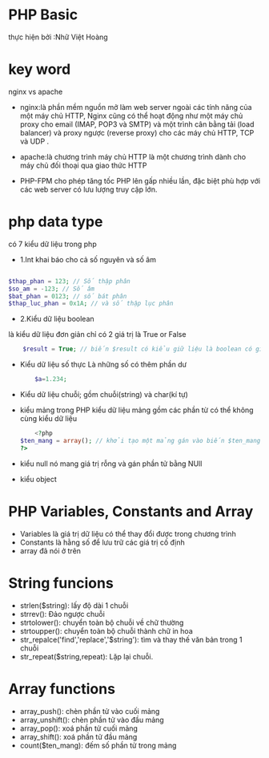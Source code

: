 # PHP Basic 
thực hiện bởi :Nhữ Việt Hoàng
# key word 
nginx vs apache
* nginx:là phần mềm nguồn mở làm web server ngoài các tính năng của một máy chủ HTTP, Nginx cũng có thể hoạt động như một máy chủ proxy cho email (IMAP, POP3 và SMTP) và một trình cân bằng tải (load balancer) và proxy ngược (reverse proxy) cho các máy chủ HTTP, TCP và UDP .
* apache:là chương trình máy chủ HTTP là một chương trình dành cho máy chủ đối thoại qua giao thức HTTP

* PHP-FPM cho phép tăng tốc PHP lên gấp nhiều lần, đặc biệt phù hợp với các web server có lưu lượng truy cập lớn.

# php data type
có 7 kiểu dữ liệu trong php 
* 1.Int 
khai báo cho cả số nguyên và số âm
```php

$thap_phan = 123; // Số thập phân
$so_am = -123; // Số âm
$bat_phan = 0123; // số bát phân
$thap_luc_phan = 0x1A; // và số thập lục phân

```

* 2.Kiểu dữ liệu boolean

là kiểu dữ liệu đơn giản chỉ có 2 giá trị là True or False

```php
    $result = True; // biến $result có kiểu giữ liệu là boolean có giá trị là true

```

* Kiểu dữ liệu số thực
    Là những số có thêm phần dư
    ```php
        $a=1.234;
    ```
* Kiểu dữ liệu chuỗi;
    gồm chuỗi(string) và char(kí tự)

* kiểu mảng
    trong PHP kiểu dữ liệu mảng gồm các phần từ có thể không cùng kiểu dữ liệu 

    ```php
        <?php
    $ten_mang = array(); // khởi tạo một mảng gán vào biến $ten_mang
    ?>

    ```
* kiểu null
 nó mang giá trị rỗng và gán phần tử bằng NUll

* kiểu object

# PHP Variables, Constants and Array    
 * Variables là giá trị dữ liệu có thể thay đổi được trong chương trình
 * Constants là hằng số để lưu trữ các giá trị cố định
 * array đã nói ở trên

# String funcions

*   strlen($string): lấy độ dài 1 chuỗi
*   strrev(): Đảo ngược chuỗi
*   strtolower(): chuyển toàn bộ chuỗi về chữ thường
*   strtoupper(): chuyển toàn bộ chuỗi thành chữ in hoa
*   str_repalce('find','replace','$string'): tìm và thay thế văn bản trong 1 chuỗi
*   str_repeat($string,repeat): Lặp lại chuỗi.

# Array functions

*   array_push(): chèn phần tử vào cuối mảng
*   array_unshift(): chèn phần tử vào đầu mảng
*   array_pop(): xoá phần tử cuối mảng
*   array_shift(): xoá phần tử đầu mảng
*   count($ten_mang): đếm số phần tử trong mảng

